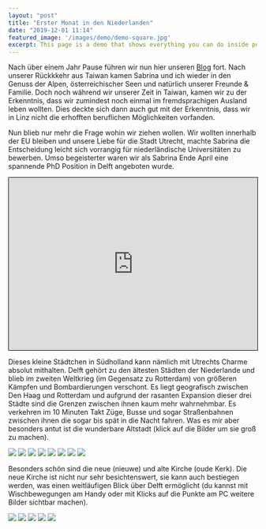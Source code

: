 ```yaml
---
layout: "post"
title: "Erster Monat in den Niederlanden"
date: "2019-12-01 11:14"
featured_image: '/images/demo/demo-square.jpg'
excerpt: This page is a demo that shows everything you can do inside portfolio and blog posts. We've included everything you need to create engaging posts about your work, and show off your case studies in a beautiful way.
---
```


Nach über einem Jahr Pause führen wir nun hier unseren [Blog](https://sabrinajulian.wordpress.com/) fort.
Nach unserer Rückkkehr aus Taiwan kamen Sabrina und ich wieder in den Genuss der Alpen, österreichischer Seen und natürlich unserer Freunde & Familie.
Doch noch während wir unserer Zeit in Taiwan, kamen wir zu der Erkenntnis, dass wir zumindest noch einmal im fremdsprachigen Ausland leben wollten.
Dies deckte sich dann auch gut mit der Erkenntnis, dass wir in Linz nicht die erhofften beruflichen Möglichkeiten vorfanden.

Nun blieb nur mehr die Frage wohin wir ziehen wollen.
Wir wollten innerhalb der EU bleiben und unsere Liebe für die Stadt Utrecht, machte Sabrina die Entscheidung leicht sich vorrangig für niederländische Universitäten zu bewerben.
Umso begeisterter waren wir als Sabrina Ende April eine spannende PhD Position in Delft angeboten wurde.

<p align="center">
<iframe width="100%" height="350" frameborder="0" scrolling="no" marginheight="0" marginwidth="0" src="https://www.openstreetmap.org/export/embed.html?bbox=4.114379882812501%2C51.60778325682619%2C4.608764648437501%2C52.36805320057393&amp;layer=mapnik&amp;marker=51.98953162190704%2C4.361572265625" style="border: 1px solid black"></iframe><br/>
</p>

Dieses kleine Städtchen in Südholland kann nämlich mit Utrechts Charme absolut mithalten.
Delft gehört zu den ältesten Städten der Niederlande und blieb im zweiten Weltkrieg (im Gegensatz zu Rotterdam) von größeren Kämpfen und Bombardierungen verschont.
Es liegt geografisch zwischen Den Haag und Rotterdam und aufgrund der rasanten Expansion dieser drei Städte sind die Grenzen zwischen ihnen kaum mehr wahrnehmbar.
Es verkehren im 10 Minuten Takt Züge, Busse und sogar Straßenbahnen zwischen ihnen die sogar bis spät in die Nacht fahren.
Was es mir aber besonders antut ist die wunderbare Altstadt (klick auf die Bilder um sie groß zu machen).
<div class="gallery" data-columns="3">
	<img src="/images/2019/2019-12-01/Altstadt/2019-04-26_11.12.38.jpg">
  <img src="/images/2019/2019-12-01/Altstadt/2019-08-20_08.34.53.JPG">
	<img src="/images/2019/2019-12-01/Altstadt/2019-04-26_20.46.15.jpg">
  <img src="/images/2019/2019-12-01/Altstadt/2019-04-26_11.17.37.jpg">
  <img src="/images/2019/2019-12-01/Altstadt/2019-11-10_15.17.35.jpg">
	<img src="/images/2019/2019-12-01/Altstadt/2019-11-10_15.28.37.jpg">
  <img src="/images/2019/2019-12-01/Altstadt/2019-04-26_11.13.01.jpg">
	<img src="/images/2019/2019-12-01/Altstadt/test/2019-04-26_11.12.38.jpg">
</div>

Besonders schön sind die neue (nieuwe) und alte Kirche (oude Kerk).
Die neue Kirche ist nicht nur sehr besichtenswert, sie kann auch bestiegen werden, was einen weitläufigen Blick über Delft ermöglicht (du kannst mit Wischbewegungen am Handy oder mit Klicks auf die Punkte am PC weitere Bilder sichtbar machen).
<div class="gallery" data-columns="1">
  <img src="/images/2019/2019-12-01/Nieuwe-Kerk/2019-04-26_13.06.06.jpg">
  <img src="/images/2019/2019-12-01/Nieuwe-Kerk/2019-04-26_12.16.48.jpg">
  <img src="/images/2019/2019-12-01/Nieuwe-Kerk/2019-04-26_12.17.27.jpg">
  <img src="/images/2019/2019-12-01/Nieuwe-Kerk/2019-04-26_12.18.15.jpg">
	<img src="/images/2019/2019-12-01/Nieuwe-Kerk/2019-04-26_12.19.50.jpg">
</div>
